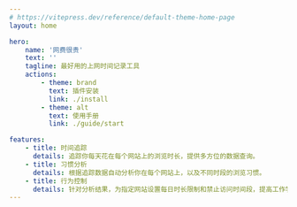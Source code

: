 ```yaml
---
# https://vitepress.dev/reference/default-theme-home-page
layout: home

hero:
    name: '网费很贵'
    text: ''
    tagline: 最好用的上网时间记录工具
    actions:
        - theme: brand
          text: 插件安装
          link: ./install
        - theme: alt
          text: 使用手册
          link: ./guide/start

features:
    - title: 时间追踪
      details: 追踪你每天花在每个网站上的浏览时长，提供多方位的数据查询。
    - title: 习惯分析
      details: 根据追踪数据自动分析你在每个网站上，以及不同时段的浏览习惯。
    - title: 行为控制
      details: 针对分析结果，为指定网站设置每日时长限制和禁止访问时间段，提高工作学习效率。
---
```

